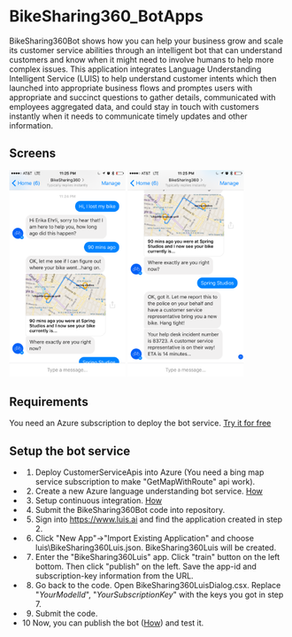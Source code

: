 # BikeSharing360_BotApps
BikeSharing360Bot shows how you can help your business grow and scale its customer service abilities through an intelligent bot that can understand customers and know when it might need to involve humans to help more complex issues. 
This application integrates Language Understanding Intelligent Service (LUIS) to help understand customer intents which then launched into appropriate business flows and promptes users with appropriate and succinct questions to gather details, communicated with employees aggregated data, and could stay in touch with customers instantly when it needs to communicate timely updates and other information.  

## Screens

<img src="images/bot1.png" Width="210" />
<img src="images/bot2.png" Width="210" />

## Requirements
You need an Azure subscription to deploy the bot service. [Try it for free](https://azure.microsoft.com/en-us/) 

## Setup the bot service
* 1. Deploy CustomerServiceApis into Azure (You need a bing map service subscription to make "GetMapWithRoute" api work).
* 2. Create a new Azure language understanding bot service. [How](https://docs.botframework.com/en-us/azure-bots/build/first-bot/#navtitle)
* 3. Setup continuous integration. [How](https://docs.botframework.com/en-us/azure-bot-service/manage/setting-up-continuous-integration/#navtitle)
* 4. Submit the BikeSharing360Bot code into repository.
* 5. Sign into https://www.luis.ai and find the application created in step 2.
* 6. Click "New App"->"Import Existing Application" and choose luis\BikeSharing360Luis.json. BikeSharing360Luis will be created.
* 7. Enter the "BikeSharing360Luis" app. Click "train" button on the left bottom. Then click "publish" on the left. Save the app-id and subscription-key information from the URL.
* 8. Go back to the code. Open BikeSharing360LuisDialog.csx. Replace "_YourModelId_", "_YourSubscriptionKey_" with the keys you got in step 7.
* 9. Submit the code.
* 10 Now, you can publish the bot ([How](https://docs.botframework.com/en-us/azure-bot-service/manage/publish/#navtitle)) and test it. 